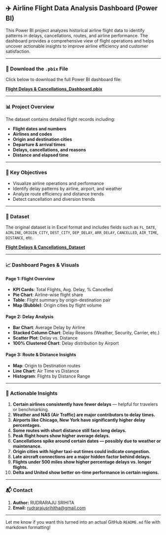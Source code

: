 

## ✈️ Airline Flight Data Analysis Dashboard (Power BI)

This Power BI project analyzes historical airline flight data to identify patterns in delays, cancellations, routes, and airline performance. The dashboard provides a comprehensive view of flight operations and helps uncover actionable insights to improve airline efficiency and customer satisfaction.

---

### 🔗 Download the `.pbix` File

Click below to download the full Power BI dashboard file:

**[Flight Delays & Cancellations_Dashboard.pbix](https://drive.google.com/file/d/1E9lu_C_2owAkVCTLmXb_gc-PmI9wq7dr/view?usp=sharing)**


---

### 📊 Project Overview

The dataset contains detailed flight records including:

* **Flight dates and numbers**
* **Airlines and codes**
* **Origin and destination cities**
* **Departure & arrival times**
* **Delays, cancellations, and reasons**
* **Distance and elapsed time**

---

### 🧠 Key Objectives

* Visualize airline operations and performance
* Identify delay patterns by airline, airport, and weather
* Analyze route efficiency and distance trends
* Detect cancellation and diversion trends

---

### 📁 Dataset

The original dataset is in Excel format and includes fields such as `FL_DATE`, `AIRLINE`, `ORIGIN_CITY`, `DEST_CITY`, `DEP_DELAY`, `ARR_DELAY`, `CANCELLED`, `AIR_TIME`, `DISTANCE`, etc.

**[Flight Delays & Cancellations_Dataset](https://www.kaggle.com/datasets/patrickzel/flight-delay-and-cancellation-dataset-2019-2023?select=flights_sample_3m.csv)**

---

### 📈 Dashboard Pages & Visuals

####  Page 1: Flight Overview

* **KPI Cards**: Total Flights, Avg. Delay, % Cancelled
* **Pie Chart**: Airline-wise flight share
* **Table**: Flight summary by origin-destination pair
* **Map (Bubble)**: Origin cities by flight volume

####  Page 2: Delay Analysis

* **Bar Chart**: Average Delay by Airline
* **Stacked Column Chart**: Delay Reasons (Weather, Security, Carrier, etc.)
* **Scatter Plot**: Delay vs. Distance
* **100% Clustered Chart**: Delay distribution by Airport

####  Page 3: Route & Distance Insights

* **Map**: Origin to Destination routes
* **Line Chart**: Air Time vs Distance
* **Histogram**: Flights by Distance Range

---

### 📌 Actionable Insights

1. **Certain airlines consistently have fewer delays** — helpful for travelers or benchmarking.
2. **Weather and NAS (Air Traffic) are major contributors to delay times.**
3. **Airports like Chicago, New York have significantly higher delay percentages.**
4. **Some routes with short distance still face long delays.**
5. **Peak flight hours show higher average delays.**
6. **Cancellations spike around certain dates — possibly due to weather or maintenance.**
7. **Origin cities with higher taxi-out times could indicate congestion.**
8. **Late aircraft connections are a major hidden factor behind delays.**
9. **Flights under 500 miles show higher percentage delays vs. longer flights.**
10. **Delta and United show better on-time performance in certain regions.**

---


### 📬 Contact

1. **Author:** RUDRARAJU SRIHITA
2. **Email:** [rudrarajusrihitha@gmail.com](mailto:)


---

Let me know if you want this turned into an actual GitHub `README.md` file with markdown formatting!
